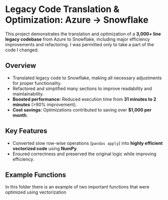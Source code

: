 # Legacy Code Translation & Optimization: Azure → Snowflake

This project demonstrates the translation and optimization of a **3,000+ line legacy codebase** from Azure to Snowflake, including major efficiency improvements and refactoring. I was permitted only to take a part of the code I changed. 

## Overview

- Translated legacy code to Snowflake, making all necessary adjustments for proper functionality.  
- Refactored and simplified many sections to improve readability and maintainability.  
- **Boosted performance:** Reduced execution time from **31 minutes to 2 minutes** (>90% improvement).  
- **Cost savings:** Optimizations contributed to saving over **$1,000 per month**.  

## Key Features

- Converted slow row-wise operations (`pandas apply`) into **highly efficient vectorized code** using **NumPy**.  
- Ensured correctness and preserved the original logic while improving efficiency.  

## Example Functions

In this folder there is an example of two important functions that were optimized using vectorization
